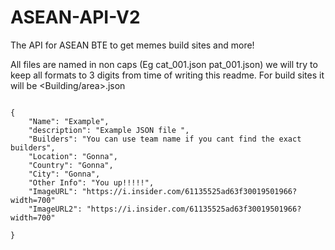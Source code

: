 # ASEAN-API-V2
The API for ASEAN BTE to get memes build sites and more!

All files are named in non caps (Eg cat_001.json pat_001.json) we will try to keep all formats to 3 digits from time of writing this readme.
For build sites it will be <Building/area>.json
```

{
    "Name": "Example",
    "description": "Example JSON file ",
    "Builders": "You can use team name if you cant find the exact builders",
    "Location": "Gonna",
    "Country": "Gonna",
    "City": "Gonna",
    "Other Info": "You up!!!!!",
    "ImageURL": "https://i.insider.com/61135525ad63f30019501966?width=700"
    "ImageURL2": "https://i.insider.com/61135525ad63f30019501966?width=700"

}

```
